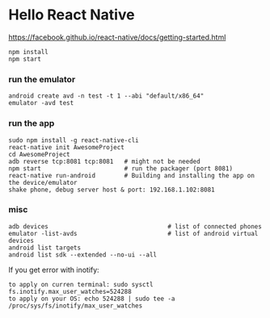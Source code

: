 # Hello React Native

https://facebook.github.io/react-native/docs/getting-started.html

```
npm install
npm start
```

### run the emulator

```
android create avd -n test -t 1 --abi "default/x86_64"
emulator -avd test
```

### run the app

```
sudo npm install -g react-native-cli
react-native init AwesomeProject
cd AwesomeProject
adb reverse tcp:8081 tcp:8081   # might not be needed
npm start                       # run the packager (port 8081)
react-native run-android        # Building and installing the app on the device/emulator
shake phone, debug server host & port: 192.168.1.102:8081
```

### misc

```
adb devices                                 # list of connected phones
emulator -list-avds                         # list of android virtual devices
android list targets
android list sdk --extended --no-ui --all
```

If you get error with inotify:
```
to apply on curren terminal: sudo sysctl fs.inotify.max_user_watches=524288
to apply on your OS: echo 524288 | sudo tee -a /proc/sys/fs/inotify/max_user_watches
```

